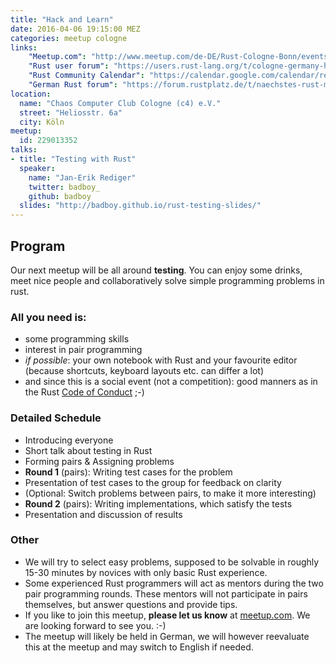 ```yaml
---
title: "Hack and Learn"
date: 2016-04-06 19:15:00 MEZ
categories: meetup cologne
links:
    "Meetup.com": "http://www.meetup.com/de-DE/Rust-Cologne-Bonn/events/229919455/"
    "Rust user forum": "https://users.rust-lang.org/t/cologne-germany-hack-and-learn-on-2016-04-06/5171"
    "Rust Community Calendar": "https://calendar.google.com/calendar/render?eid=Y2JuZXJycmNhOThvZnZnamhwOWN0ZGJvazAgYXBkOXZtYmMyMmVnZW5tdHU1bDZjNWpiZmNAZw&ctz=America/Los_Angeles&sf=true&output=xml#eventpage_"
    "German Rust forum": "https://forum.rustplatz.de/t/naechstes-rust-meetup-in-koeln-c4/112/14#post_15"
location:
  name: "Chaos Computer Club Cologne (c4) e.V."
  street: "Heliosstr. 6a"
  city: Köln
meetup:
  id: 229013352
talks:
- title: "Testing with Rust"
  speaker:
    name: "Jan-Erik Rediger"
    twitter: badboy_
    github: badboy
  slides: "http://badboy.github.io/rust-testing-slides/"
---
```

## Program

Our next meetup will be all around **testing**. You can enjoy some drinks, meet nice people and collaboratively solve simple programming problems in rust.

### All you need is:

* some programming skills
* interest in pair programming
* _if possible_: your own notebook with Rust and your favourite editor (because shortcuts, keyboard layouts etc. can differ a lot)
* and since this is a social event (not a competition): good manners as in the Rust [Code of Conduct](https://www.rust-lang.org/conduct.html) ;-)

### Detailed Schedule

* Introducing everyone
* Short talk about testing in Rust
* Forming pairs & Assigning problems
* **Round 1** (pairs): Writing test cases for the problem
* Presentation of test cases to the group for feedback on clarity
* (Optional: Switch problems between pairs, to make it more interesting)
* **Round 2** (pairs): Writing implementations, which satisfy the tests
* Presentation and discussion of results

### Other

* We will try to select easy problems, supposed to be solvable in roughly 15-30 minutes by novices with only basic Rust experience.
* Some experienced Rust programmers will act as mentors during the two pair programming rounds. These mentors will not participate in pairs themselves, but answer questions and provide tips.
* If you like to join this meetup, **please let us know** at [meetup.com](http://www.meetup.com/de-DE/Rust-Cologne-Bonn/events/229919455/). We are looking forward to see you. :-)
* The meetup will likely be held in German, we will however reevaluate this at the meetup and may switch to English if needed.
